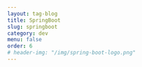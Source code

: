 ```yaml
---
layout: tag-blog
title: SpringBoot
slug: springboot
category: dev
menu: false
order: 6
# header-img: "/img/spring-boot-logo.png"
---
```


